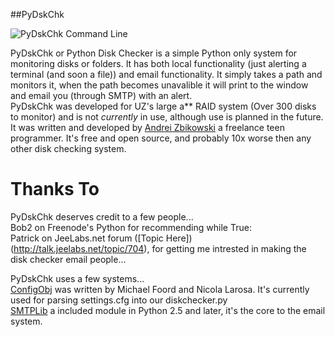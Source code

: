 ##PyDskChk

![PyDskChk Command Line](http://i.imgur.com/VNIUF.jpg)

PyDskChk or Python Disk Checker is a simple Python only system for monitoring disks or folders. It has both local functionality (just alerting a terminal (and soon a file)) and email functionality. It simply takes a path and monitors it, when the path becomes unavalible it will print to the window and email you (through SMTP) with an alert.  
PyDskChk was developed for UZ's large a** RAID system (Over 300 disks to monitor) and is not _currently_ in use, although use is planned in the future. It was written and developed by [Andrei Zbikowski](http://az.wbbmx.org/) a freelance teen programmer. It's free and open source, and probably 10x worse then any other disk checking system.   
  
Thanks To
==========
PyDskChk deserves credit to a few people...  
Bob2 on Freenode's Python for recommending while True:  
Patrick on JeeLabs.net forum ([Topic Here])(http://talk.jeelabs.net/topic/704), for getting me intrested in making the disk checker email people...
      
PyDskChk uses a few systems...  
[ConfigObj](http://bit.ly/eauaQx) was written by Michael Foord and Nicola Larosa. It's currently used for parsing settings.cfg into our diskchecker.py  
[SMTPLib](http://effbot.org/librarybook/smtplib.htm) a included module in Python 2.5 and later, it's the core to the email system.  
